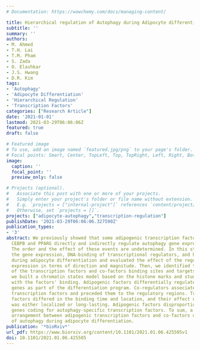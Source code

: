 ```yaml
---
# Documentation: https://wowchemy.com/docs/managing-content/

title: Hierarchical regulation of Autophagy during Adipocyte differentiation
subtitle: ''
summary: ''
authors:
- M. Ahmed
- T.H. Lai
- T.M. Pham
- S. Zada
- O. Elashkar
- J.S. Hwang
- D.R. Kim
tags:
- 'Autophagy'
- 'Adipocyte Differentiation'
- 'Hierarchical Regulation'
- 'Transcription Factors'
categories: ["Research Article"]
date: '2021-01-01'
lastmod: 2021-03-29T06:06:06Z
featured: true
draft: false

# Featured image
# To use, add an image named `featured.jpg/png` to your page's folder.
# Focal points: Smart, Center, TopLeft, Top, TopRight, Left, Right, BottomLeft, Bottom, BottomRight.
image:
  caption: ''
  focal_point: ''
  preview_only: false

# Projects (optional).
#   Associate this post with one or more of your projects.
#   Simply enter your project's folder or file name without extension.
#   E.g. `projects = ["internal-project"]` references `content/project/deep-learning/index.md`.
#   Otherwise, set `projects = []`.
projects: ["adipocyte-autophagy","transcription-regulation"]
publishDate: '2021-03-29T06:06:06.327590Z'
publication_types:
- '3'
abstract: We previously showed that some adipogenic transcription factors such as
  CEBPB and PPARG directly and indirectly regulate autophagy gene expression in adipogenesis.
  The order and the effect of these events are undetermined. In this study, we modeled
  the gene expression, DNA-binding of transcriptional regulators, and histone modifications
  during adipocyte differentiation and evaluated the effect of the regulators on gene
  expression in terms of direction and magnitude. Then, we identified the overlap
  of the transcription factors and co-factors binding sites and targets. Finally,
  we built a chromatin states model based on the histone marks and studied their relation
  with the factors' binding. Adipogenic factors differentially regulated autophagy
  genes as part of the differentiation program. Co-regulators associated with specific
  transcription factors and preceded them to the regulatory regions. Transcription
  factors differed in the binding time and location, and their effect on expression
  was either localized or long-lasting. Adipogenic factors disproportionately targeted
  genes coding for autophagy-specific transcription factors. To sum, a hierarchical
  arrangement between adipogenic transcription factors and co-factors drives the regulation
  of autophagy during adipocyte differentiation.
publication: '*bioRxiv*'
url_pdf: https://www.biorxiv.org/content/10.1101/2021.01.06.425505v1
doi: 10.1101/2021.01.06.425505
---
```

